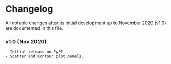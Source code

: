 # Changelog

All notable changes after its initial development up to November 2020 (v1.0) are documented in this file.

### v1.0 (Nov 2020)
    - Initial release on PyPI.
    - Scatter and Contour plot panels.
